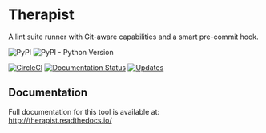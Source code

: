 # Therapist

A lint suite runner with Git-aware capabilities and a smart pre-commit hook. 

![PyPI](https://img.shields.io/pypi/v/therapist.svg)
![PyPI - Python Version](https://img.shields.io/pypi/pyversions/therapist.svg)

[![CircleCI](https://img.shields.io/circleci/project/github/rehandalal/therapist.svg)](https://circleci.com/gh/rehandalal/therapist)
[![Documentation Status](https://readthedocs.org/projects/therapist/badge/?version=latest)](http://therapist.readthedocs.io/en/latest/?badge=latest)
[![Updates](https://pyup.io/repos/github/rehandalal/therapist/shield.svg)](https://pyup.io/repos/github/rehandalal/therapist/)

## Documentation

Full documentation for this tool is available at: 
http://therapist.readthedocs.io/
